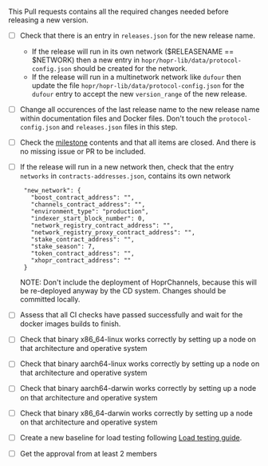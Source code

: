 This Pull requests contains all the required changes needed before releasing a new version.

- [ ] Check that there is an entry in `releases.json` for the new release name.
  - If the release will run in its own network ($RELEASENAME == $NETWORK) then a new entry in `hopr/hopr-lib/data/protocol-config.json` should be created for the network.
  - If the release will run in a multinetwork network like `dufour` then update the file `hopr/hopr-lib/data/protocol-config.json` for the `dufour` entry to accept the new `version_range` of the new release.
- [ ] Change all occurences of the last release name to the new release name within documentation files and Docker files. Don't touch the `protocol-config.json` and `releases.json` files in this step.
- [ ] Check the [milestone](https://github.com/hoprnet/hoprnet/milestones) contents and that all items are closed. And there is no missing issue or PR to be included.
- [ ] If the release will run in a new network then, check that the entry `networks` in `contracts-addresses.json`, contains its own network

  ```
   "new_network": {
     "boost_contract_address": "",
     "channels_contract_address": "",
     "environment_type": "production",
     "indexer_start_block_number": 0,
     "network_registry_contract_address": "",
     "network_registry_proxy_contract_address": "",
     "stake_contract_address": "",
     "stake_season": 7,
     "token_contract_address": "",
     "xhopr_contract_address": ""
   }
  ```

  NOTE: Don't include the deployment of HoprChannels, because this will be re-deployed anyway by the CD system.
  Changes should be committed locally.

- [ ] Assess that all CI checks have passed successfully and wait for the docker images builds to finish.
- [ ] Check that binary x86_64-linux works correctly by setting up a node on that architecture and operative system
- [ ] Check that binary aarch64-linux works correctly by setting up a node on that architecture and operative system
- [ ] Check that binary aarch64-darwin works correctly by setting up a node on that architecture and operative system
- [ ] Check that binary x86_64-darwin works correctly by setting up a node on that architecture and operative system
- [ ] Create a new baseline for load testing following [Load testing guide](https://github.com/hoprnet/hoprnet/blob/master/.processes/release.md#load-testing).
- [ ] Get the approval from at least 2 members
